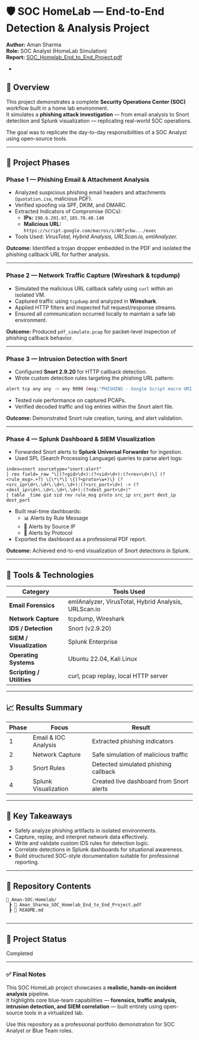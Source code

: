 # 🛡️ SOC HomeLab — End-to-End Detection & Analysis Project  
**Author:** Aman Sharma  
**Role:** SOC Analyst (HomeLab Simulation)  
**Report:** [SOC_Homelab_End_to_End_Project.pdf](./SOC_Homelab_End_to_End_Project.pdf)

-

## 📘 Overview  
This project demonstrates a complete **Security Operations Center (SOC)** workflow built in a home lab environment.  
It simulates a **phishing attack investigation** — from email analysis to Snort detection and Splunk visualization — replicating real-world SOC operations.

The goal was to replicate the day-to-day responsibilities of a SOC Analyst using open-source tools.

---

## 🧩 Project Phases

### **Phase 1 — Phishing Email & Attachment Analysis**
- Analyzed suspicious phishing email headers and attachments (`quotation.iso`, malicious PDF).  
- Verified spoofing via SPF, DKIM, and DMARC.  
- Extracted Indicators of Compromise (IOCs):  
  - **IPs:** `190.6.201.67`, `185.70.40.140`  
  - **Malicious URL:** `https://script.google.com/macros/s/AKfycbw.../exec`  
- Tools Used: *VirusTotal, Hybrid Analysis, URLScan.io, emlAnalyzer.*

**Outcome:** Identified a trojan dropper embedded in the PDF and isolated the phishing callback URL for further analysis.

---

### **Phase 2 — Network Traffic Capture (Wireshark & tcpdump)**
- Simulated the malicious URL callback safely using `curl` within an isolated VM.  
- Captured traffic using `tcpdump` and analyzed in **Wireshark**.  
- Applied HTTP filters and inspected full request/response streams.  
- Ensured all communication occurred locally to maintain a safe lab environment.

**Outcome:** Produced `pdf_simulate.pcap` for packet-level inspection of phishing callback behavior.

---

### **Phase 3 — Intrusion Detection with Snort**
- Configured **Snort 2.9.20** for HTTP callback detection.  
- Wrote custom detection rules targeting the phishing URL pattern:  

```bash
alert tcp any any -> any 9090 (msg:"PHISHING - Google Script macro URI detected"; content:"/macros/s/AKfycbw"; sid:3000001; rev:1;)
```

- Tested rule performance on captured PCAPs.  
- Verified decoded traffic and log entries within the Snort alert file.

**Outcome:** Demonstrated Snort rule creation, tuning, and alert validation.

---

### **Phase 4 — Splunk Dashboard & SIEM Visualization**
- Forwarded Snort alerts to **Splunk Universal Forwarder** for ingestion.  
- Used SPL (Search Processing Language) queries to parse alert logs:  

```spl
index=snort sourcetype="snort:alert"
| rex field=_raw "\[(?<gid>\d+):(?<sid>\d+):(?<rev>\d+)\] (?<rule_msg>.+?) \[\*\*\] \{(?<proto>\w+)\} (?<src_ip>\d+\.\d+\.\d+\.\d+):(?<src_port>\d+) -> (?<dest_ip>\d+\.\d+\.\d+\.\d+):(?<dest_port>\d+)"
| table _time gid sid rev rule_msg proto src_ip src_port dest_ip dest_port
```

- Built real-time dashboards:
  - 📊 Alerts by Rule Message  
  - 🧩 Alerts by Source IP  
  - 🔗 Alerts by Protocol  
- Exported the dashboard as a professional PDF report.  

**Outcome:** Achieved end-to-end visualization of Snort detections in Splunk.

---

## 🧰 Tools & Technologies
| Category | Tools Used |
|-----------|-------------|
| **Email Forensics** | emlAnalyzer, VirusTotal, Hybrid Analysis, URLScan.io |
| **Network Capture** | tcpdump, Wireshark |
| **IDS / Detection** | Snort (v2.9.20) |
| **SIEM / Visualization** | Splunk Enterprise |
| **Operating Systems** | Ubuntu 22.04, Kali Linux |
| **Scripting / Utilities** | curl, pcap replay, local HTTP server |

---

## 📈 Results Summary
| Phase | Focus | Result |
|-------|--------|--------|
| 1 | Email & IOC Analysis | Extracted phishing indicators |
| 2 | Network Capture | Safe simulation of malicious traffic |
| 3 | Snort Rules | Detected simulated phishing callback |
| 4 | Splunk Visualization | Created live dashboard from Snort alerts |

---

## 🧠 Key Takeaways
- Safely analyze phishing artifacts in isolated environments.  
- Capture, replay, and interpret network data effectively.  
- Write and validate custom IDS rules for detection logic.  
- Correlate detections in Splunk dashboards for situational awareness.  
- Build structured SOC-style documentation suitable for professional reporting.

---

## 📁 Repository Contents
```
📂 Aman-SOC-Homelab/
 ┣ 📄 Aman_Sharma_SOC_Homelab_End_to_End_Project.pdf
 ┣ 🧾 README.md


```

---

## 💬 Project Status
Completed

---

### ✅ Final Notes
This SOC HomeLab project showcases a **realistic, hands-on incident analysis** pipeline.  
It highlights core blue-team capabilities — **forensics, traffic analysis, intrusion detection, and SIEM correlation** — built entirely using open-source tools in a virtualized lab.  

Use this repository as a professional portfolio demonstration for SOC Analyst or Blue Team roles.
